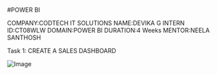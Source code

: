 #POWER BI

COMPANY:CODTECH IT SOLUTIONS NAME:DEVIKA G INTERN ID:CT08WLW DOMAIN:POWER BI DURATION:4 Weeks MENTOR:NEELA SANTHOSH

Task 1: CREATE A SALES DASHBOARD

![Image](https://github.com/user-attachments/assets/fcd13bb8-3b25-477e-a82a-5683d25bda58)
